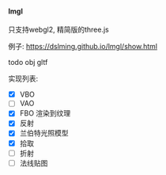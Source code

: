 #### lmgl
只支持webgl2, 精简版的three.js

例子: https://dslming.github.io/lmgl/show.html

todo
obj gltf

实现列表:
- [x] VBO
- [ ] VAO
- [x] FBO 渲染到纹理
- [x] 反射
- [x] 兰伯特光照模型
- [x] 拾取
- [ ] 折射
- [ ] 法线贴图
